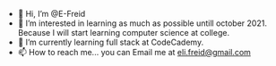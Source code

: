 - 👋 Hi, I’m @E-Freid
- 👀 I’m interested in learning as much as possible untill october 2021. Because I will start learning computer science at college.
- 🌱 I’m currently learning full stack at CodeCademy.
- 📫 How to reach me... you can Email me at eli.freid@gmail.com

<!---
E-Freid/E-Freid is a ✨ special ✨ repository because its `README.md` (this file) appears on your GitHub profile.
You can click the Preview link to take a look at your changes.
--->
